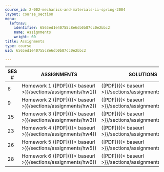 ```yaml
---
course_id: 2-002-mechanics-and-materials-ii-spring-2004
layout: course_section
menu:
  leftnav:
    identifier: 6565ed1e40755c8e6db0b87cc0e2bbc2
    name: Assignments
    weight: 60
title: Assignments
type: course
uid: 6565ed1e40755c8e6db0b87cc0e2bbc2

---
```


| SES # | ASSIGNMENTS | SOLUTIONS |
| --- | --- | --- |
| 6 | Homework 1 ([PDF]({{< baseurl >}}/sections/assignments/hw1)) | ([PDF]({{< baseurl >}}/sections/assignments/hw1_sol)) |
| 9 | Homework 2 ([PDF]({{< baseurl >}}/sections/assignments/hw2)) | ([PDF]({{< baseurl >}}/sections/assignments/hw2_sol)) |
| 15 | Homework 3 ([PDF]({{< baseurl >}}/sections/assignments/hw3)) | ([PDF]({{< baseurl >}}/sections/assignments/hw3_sol)) |
| 23 | Homework 4 ([PDF]({{< baseurl >}}/sections/assignments/hw4)) | ([PDF]({{< baseurl >}}/sections/assignments/hw4_sol)) |
| 26 | Homework 5 ([PDF]({{< baseurl >}}/sections/assignments/hw5)) | ([PDF]({{< baseurl >}}/sections/assignments/hw5_sol)) |
| 28 | Homework 6 ([PDF]({{< baseurl >}}/sections/assignments/hw6)) | ([PDF]({{< baseurl >}}/sections/assignments/hw6_sol))